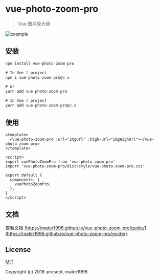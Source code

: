 # vue-photo-zoom-pro

> Vue 图片放大镜

![example](https://raw.githubusercontent.com/Mater1996/vue-photo-zoom-pro/master/example.png)

## 安装

```js
npm install vue-photo-zoom-pro

# In Vue 2 project
npm i vue-photo-zoom-pro@2.x

# or
yarn add vue-photo-zoom-pro

# In Vue 2 project
yarn add vue-photo-zoom-pro@2.x
```

## 使用

```vue
<template>
  <vue-photo-zoom-pro :url="imgUrl" :high-url="imgHighUrl"></vue-photo-zoom-pro>
</template>

<script>
import vuePhotoZoomPro from 'vue-photo-zoom-pro'
import 'vue-photo-zoom-pro/dist/style/vue-photo-zoom-pro.css'

export default {
  components: {
    vuePhotoZoomPro,
  },
}
</script>
```

## 文档

查看文档 [https://mater1996.github.io/vue-photo-zoom-pro/guide/](https://mater1996.github.io/vue-photo-zoom-pro/guide/).

## License

[MIT](https://opensource.org/licenses/MIT)

Copyright (c) 2018-present, mater1996
